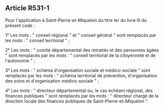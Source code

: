 ## Article R531-1

Pour l'application à Saint-Pierre-et-Miquelon du titre Ier du livre III du présent code :

1° Les mots : " conseil régional " et " conseil général " sont remplacés par les mots : " conseil territorial " ;

2° Les mots : " comité départemental des retraités et des personnes âgées " sont remplacés par les mots : "
conseil territorial de la citoyenneté et de l'autonomie " ;

3° Les mots : " schéma d'organisation sociale et médico-sociale " sont remplacés par les mots : " schéma
territorial de prévention, d'organisation des soins et d'organisation médico-sociale " ;

4° Les mots : " directeur départemental ou, le cas échéant régional, des finances publiques " sont remplacés
par les mots : " directeur chargé de la direction locale des finances publiques de Saint-Pierre-et-Miquelon ".

